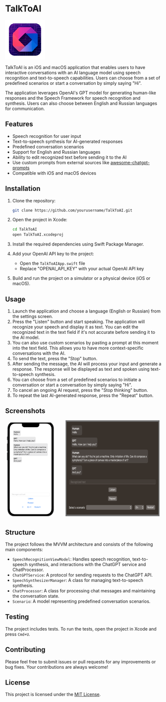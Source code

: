 # TalkToAI

![TalkToAI App Icon](TalkToAI/Assets.xcassets/AppIcon.appiconset/icon-128x128.png)

TalkToAI is an iOS and macOS application that enables users to have interactive conversations with an AI language model using speech recognition and text-to-speech capabilities. Users can choose from a set of predefined scenarios or start a conversation by simply saying "Hi".

The application leverages OpenAI's GPT model for generating human-like responses and the Speech Framework for speech recognition and synthesis. Users can also choose between English and Russian languages for communication.

## Features

- Speech recognition for user input
- Text-to-speech synthesis for AI-generated responses
- Predefined conversation scenarios
- Support for English and Russian languages
- Ability to edit recognized text before sending it to the AI
- Use custom prompts from external sources like [awesome-chatgpt-prompts](https://github.com/f/awesome-chatgpt-prompts)
- Compatible with iOS and macOS devices

## Installation

1. Clone the repository:

   ```bash
   git clone https://github.com/yourusername/TalkToAI.git
   ```

1. Open the project in Xcode:

   ```bash
   cd TalkToAI
   open TalkToAI.xcodeproj
   ```

1. Install the required dependencies using Swift Package Manager.

1. Add your OpenAI API key to the project:

   - Open the `TalkToAIApp.swift` file
   - Replace "OPENAI_API_KEY" with your actual OpenAI API key

1. Build and run the project on a simulator or a physical device (iOS or macOS).

## Usage

1. Launch the application and choose a language (English or Russian) from the settings screen.
1. Press the "Listen" button and start speaking. The application will recognize your speech and display it as text. You can edit the recognized text in the text field if it's not accurate before sending it to the AI model.
1. You can also use custom scenarios by pasting a prompt at this moment into the text field. This allows you to have more context-specific conversations with the AI.
1. To send the text, press the "Stop" button.
1. After sending the message, the AI will process your input and generate a response. The response will be displayed as text and spoken using text-to-speech synthesis.
1. You can choose from a set of predefined scenarios to initiate a conversation or start a conversation by simply saying "Hi".
1. To cancel an ongoing AI request, press the "Stop thinking" button.
1. To repeat the last AI-generated response, press the "Repeat" button.

## Screenshots

<div style="display: flex; justify-content: space-around;">
   <img alt="iOS Screenshot" src="Screenshots/ios.png"  width="30%" style="margin-top: 7px;margin-right: 5%; margin-bottom: 10px;"/>
   <img alt="macOS Screenshot" src="Screenshots/macos.png" width="60%" style="margin-bottom: 10px;">
</div>

## Structure

The project follows the MVVM architecture and consists of the following main components:

- `SpeechRecognitionViewModel`: Handles speech recognition, text-to-speech synthesis, and interactions with the ChatGPT service and ChatProcessor.
- `ChatGPTService`: A protocol for sending requests to the ChatGPT API.
- `SpeechSynthesizerManager`: A class for managing text-to-speech synthesis.
- `ChatProcessor`: A class for processing chat messages and maintaining the conversation state.
- `Scenario`: A model representing predefined conversation scenarios.

## Testing

The project includes tests. To run the tests, open the project in Xcode and press `Cmd+U`.

## Contributing

Please feel free to submit issues or pull requests for any improvements or bug fixes. Your contributions are always welcome!

## License

This project is licensed under the [MIT License](LICENSE).
